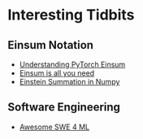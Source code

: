 # Interesting Tidbits

## Einsum Notation

* [Understanding PyTorch Einsum](https://stackoverflow.com/questions/55894693/understanding-pytorch-einsum)
* [Einsum is all you need](https://rockt.github.io/2018/04/30/einsum)
* [Einstein Summation in Numpy](https://obilaniu6266h16.wordpress.com/2016/02/04/einstein-summation-in-numpy/)


## Software Engineering

* [Awesome SWE 4 ML](https://github.com/SE-ML/awesome-seml)